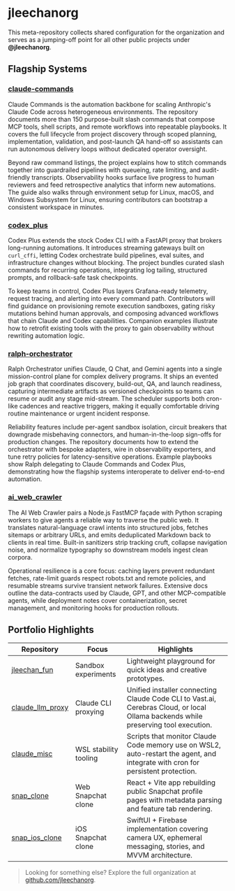 # jleechanorg

This meta-repository collects shared configuration for the organization and serves as a jumping-off point for all other public projects under **@jleechanorg**.

## Flagship Systems

### [claude-commands](https://github.com/jleechanorg/claude-commands)
Claude Commands is the automation backbone for scaling Anthropic's Claude Code across heterogeneous environments. The repository documents more than 150 purpose-built slash commands that compose MCP tools, shell scripts, and remote workflows into repeatable playbooks. It covers the full lifecycle from project discovery through scoped planning, implementation, validation, and post-launch QA hand-off so assistants can run autonomous delivery loops without dedicated operator oversight.

Beyond raw command listings, the project explains how to stitch commands together into guardrailed pipelines with queueing, rate limiting, and audit-friendly transcripts. Observability hooks surface live progress to human reviewers and feed retrospective analytics that inform new automations. The guide also walks through environment setup for Linux, macOS, and Windows Subsystem for Linux, ensuring contributors can bootstrap a consistent workspace in minutes.

### [codex_plus](https://github.com/jleechanorg/codex_plus)
Codex Plus extends the stock Codex CLI with a FastAPI proxy that brokers long-running automations. It introduces streaming gateways built on `curl_cffi`, letting Codex orchestrate build pipelines, eval suites, and infrastructure changes without blocking. The project bundles curated slash commands for recurring operations, integrating log tailing, structured prompts, and rollback-safe task checkpoints.

To keep teams in control, Codex Plus layers Grafana-ready telemetry, request tracing, and alerting into every command path. Contributors will find guidance on provisioning remote execution sandboxes, gating risky mutations behind human approvals, and composing advanced workflows that chain Claude and Codex capabilities. Companion examples illustrate how to retrofit existing tools with the proxy to gain observability without rewriting automation logic.

### [ralph-orchestrator](https://github.com/jleechanorg/ralph-orchestrator)
Ralph Orchestrator unifies Claude, Q Chat, and Gemini agents into a single mission-control plane for complex delivery programs. It ships an evented job graph that coordinates discovery, build-out, QA, and launch readiness, capturing intermediate artifacts as versioned checkpoints so teams can resume or audit any stage mid-stream. The scheduler supports both cron-like cadences and reactive triggers, making it equally comfortable driving routine maintenance or urgent incident response.

Reliability features include per-agent sandbox isolation, circuit breakers that downgrade misbehaving connectors, and human-in-the-loop sign-offs for production changes. The repository documents how to extend the orchestrator with bespoke adapters, wire in observability exporters, and tune retry policies for latency-sensitive operations. Example playbooks show Ralph delegating to Claude Commands and Codex Plus, demonstrating how the flagship systems interoperate to deliver end-to-end automation.

### [ai_web_crawler](https://github.com/jleechanorg/ai_web_crawler)
The AI Web Crawler pairs a Node.js FastMCP façade with Python scraping workers to give agents a reliable way to traverse the public web. It translates natural-language crawl intents into structured jobs, fetches sitemaps or arbitrary URLs, and emits deduplicated Markdown back to clients in real time. Built-in sanitizers strip tracking cruft, collapse navigation noise, and normalize typography so downstream models ingest clean corpora.

Operational resilience is a core focus: caching layers prevent redundant fetches, rate-limit guards respect robots.txt and remote policies, and resumable streams survive transient network failures. Extensive docs outline the data-contracts used by Claude, GPT, and other MCP-compatible agents, while deployment notes cover containerization, secret management, and monitoring hooks for production rollouts.

## Portfolio Highlights

| Repository | Focus | Highlights |
| --- | --- | --- |
| [jleechan_fun](https://github.com/jleechanorg/jleechan_fun) | Sandbox experiments | Lightweight playground for quick ideas and creative prototypes. |
| [claude_llm_proxy](https://github.com/jleechanorg/claude_llm_proxy) | Claude CLI proxying | Unified installer connecting Claude Code CLI to Vast.ai, Cerebras Cloud, or local Ollama backends while preserving tool execution. |
| [claude_misc](https://github.com/jleechanorg/claude_misc) | WSL stability tooling | Scripts that monitor Claude Code memory use on WSL2, auto-restart the agent, and integrate with cron for persistent protection. |
| [snap_clone](https://github.com/jleechanorg/snap_clone) | Web Snapchat clone | React + Vite app rebuilding public Snapchat profile pages with metadata parsing and feature tab rendering. |
| [snap_ios_clone](https://github.com/jleechanorg/snap_ios_clone) | iOS Snapchat clone | SwiftUI + Firebase implementation covering camera UX, ephemeral messaging, stories, and MVVM architecture. |

> Looking for something else? Explore the full organization at [github.com/jleechanorg](https://github.com/jleechanorg).
